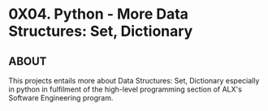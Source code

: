 # 0X04. Python - More Data Structures: Set, Dictionary

## ABOUT

This projects entails more about Data Structures: Set, Dictionary especially in python in fulfilment of the high-level programming section of ALX's Software Engineering program.